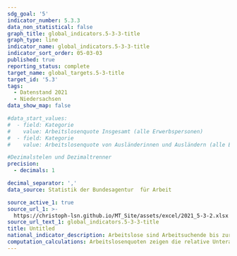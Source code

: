 ```yaml
---
sdg_goal: '5'
indicator_number: 5.3.3
data_non_statistical: false
graph_title: global_indicators.5-3-3-title
graph_type: line
indicator_name: global_indicators.5-3-3-title
indicator_sort_order: 05-03-03
published: true
reporting_status: complete
target_name: global_targets.5-3-title
target_id: '5.3'
tags:
  - Datenstand 2021
  - Niedersachsen
data_show_map: false

#data_start_values:
#  - field: Kategorie
#    value: Arbeitslosenquote Insgesamt (alle Erwerbspersonen)
#  - field: Kategorie
#    value: Arbeitslosenquote von Ausländerinnen und Ausländern (alle Erwerbspersonen)

#Dezimalstelen und Dezimaltrenner
precision:
  - decimals: 1

decimal_separator: ','
data_source: Statistik der Bundesagentur  für Arbeit

source_active_1: true
source_url_1: >-
  https://christoph-lsn.github.io/MT_Site/assets/excel/2021_5-3-2.xlsx
source_url_text_1: global_indicators.5-3-3-title
title: Untitled
national_indicator_description: Arbeitslose sind Arbeitsuchende bis zur Vollendung des 65. Lebensjahres, die nicht oder weniger als 15 Stunden wöchentlich in einem Beschäftigungsverhältnis stehen, die nicht Schülerin oder Schüler, Studierende oder Teilnehmende an Maßnahmen der beruflichen Weiterbildung, nicht arbeitsunfähig erkrankt, nicht Empfängerin oder Empfänger von Altersrente sind und für eine Arbeitsaufnahme als Arbeitnehmerin oder Arbeitnehmer sofort zur Verfügung stehen. Arbeitslose müssen sich persönlich bei ihrer zuständigen Arbeitsagentur oder dem nach SGB II zuständigen Träger gemeldet haben. Ausländerinnen und Ausländer können nur dann als arbeitslos erfasst werden, wenn sie eine Arbeitnehmertätigkeit in Deutschland ausüben dürfen.
computation_calculations: Arbeitslosenquoten zeigen die relative Unterauslastung des Arbeitskräfteangebots an, indem sie die registrierten Arbeitslosen zu den Erwerbspersonen (EP = Erwerbstätige + Arbeitslose) in Beziehung setzen. Nicht in den Zahlen über Arbeitslose und den entsprechenden Quoten enthalten sind Personen, die sich in Fortbildungs- und Arbeitsbeschaffungsmaßnahmen oder im Vorruhestand befinden. Das Ausmaß der Unterbeschäftigung ist daher höher, als es die amtlichen Zahlen über Arbeitslose ausweisen. Die Statistik wird von der Bundesagentur für Arbeit geführt.
---
```

